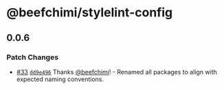 # @beefchimi/stylelint-config

## 0.0.6
### Patch Changes



- [#33](https://github.com/beefchimi/dev-configs/pull/33) [`dd9e496`](https://github.com/beefchimi/dev-configs/commit/dd9e496611cea93d2fa1a485454faa3224f57e21) Thanks [@beefchimi](https://github.com/beefchimi)! - Renamed all packages to align with expected naming conventions.
